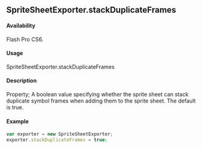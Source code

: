 ## SpriteSheetExporter.stackDuplicateFrames

#### Availability

Flash Pro CS6.

#### Usage

SpriteSheetExporter.stackDuplicateFrames

#### Description

Property; A boolean value specifying whether the sprite sheet can stack duplicate symbol frames when adding them to the sprite sheet. The default is true.

#### Example

```javascript
var exporter = new SpriteSheetExporter;
exporter.stackDuplicateFrames = true;
```
